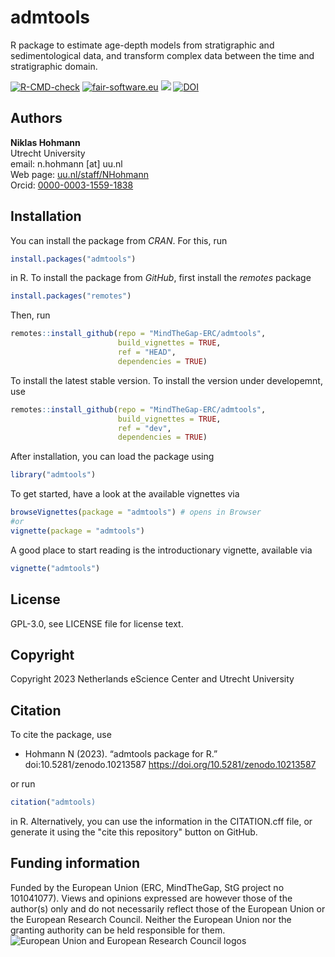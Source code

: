 # admtools

R package to estimate age-depth models from stratigraphic and sedimentological data, and transform complex data between the time and stratigraphic domain.

<!-- badges: start -->
  [![R-CMD-check](https://github.com/MindTheGap-ERC/admtools/actions/workflows/R-CMD-check.yaml/badge.svg)](https://github.com/MindTheGap-ERC/admtools/actions/workflows/R-CMD-check.yaml)
[![fair-software.eu](https://img.shields.io/badge/fair--software.eu-%E2%97%8F%20%20%E2%97%8F%20%20%E2%97%8F%20%20%E2%97%8F%20%20%E2%97%8B-yellow)](https://fair-software.eu)
  [![](https://www.r-pkg.org/badges/version/admtools?color=pink)](https://cran.r-project.org/package=admtools)
 [![DOI](https://zenodo.org/badge/DOI/10.5281/zenodo.10774574.svg)](https://doi.org/10.5281/zenodo.10774574)
  <!-- badges: end -->

## Authors

__Niklas Hohmann__  
Utrecht University  
email: n.hohmann [at] uu.nl  
Web page: [uu.nl/staff/NHohmann](https://www.uu.nl/staff/NHHohmann)  
Orcid: [0000-0003-1559-1838](https://orcid.org/0000-0003-1559-1838)

## Installation

You can install the package from _CRAN_. For this, run

```R
install.packages("admtools")
```

in R. To install the package from _GitHub_, first install the _remotes_ package

```R
install.packages("remotes")
```

Then, run

```R
remotes::install_github(repo = "MindTheGap-ERC/admtools",
                        build_vignettes = TRUE,
                        ref = "HEAD",
                        dependencies = TRUE)
```

To install the latest stable version. To install the version under developemnt, use

```R
remotes::install_github(repo = "MindTheGap-ERC/admtools",
                        build_vignettes = TRUE,
                        ref = "dev",
                        dependencies = TRUE)
```

After installation, you can load the package using

```R
library("admtools")
```

To get started, have a look at the available vignettes via

```R
browseVignettes(package = "admtools") # opens in Browser
#or
vignette(package = "admtools")
```

A good place to start reading is the introductionary vignette, available via

```R
vignette("admtools")
```

## License

GPL-3.0, see LICENSE file for license text.

## Copyright

Copyright 2023 Netherlands eScience Center and Utrecht University

## Citation

To cite the package, use

* Hohmann N (2023). “admtools package for R.” doi:10.5281/zenodo.10213587 <https://doi.org/10.5281/zenodo.10213587>

or run

```R
citation("admtools)
```

in R. Alternatively, you can use the information in the CITATION.cff file, or generate it using the "cite this repository" button on GitHub.

## Funding information

Funded by the European Union (ERC, MindTheGap, StG project no 101041077). Views and opinions expressed are however those of the author(s) only and do not necessarily reflect those of the European Union or the European Research Council. Neither the European Union nor the granting authority can be held responsible for them.
![European Union and European Research Council logos](https://erc.europa.eu/sites/default/files/2023-06/LOGO_ERC-FLAG_FP.png)
